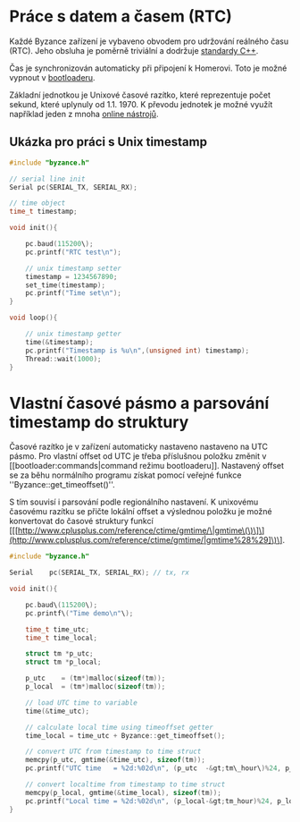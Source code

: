 # Práce s datem a časem \(RTC\)

Každé Byzance zařízení je vybaveno obvodem pro udržování reálného času \(RTC\). Jeho obsluha je poměrně triviální a dodržuje [standardy C++](http://www.cplusplus.com/reference/ctime/time/).

Čas je synchronizován automaticky při připojení k Homerovi. Toto je možné vypnout v [bootloaderu](/byzance_documentation/hardware_intro/features/bootloader.md).

Základní jednotkou je Unixové časové razítko, které reprezentuje počet sekund, které uplynuly od 1.1. 1970. K převodu jednotek je možné využít například jeden z mnoha [online nástrojů](http://www.onlineconversion.com/unix_time.htm).

## Ukázka pro práci s Unix timestamp

```cpp
#include "byzance.h"

// serial line init
Serial pc(SERIAL_TX, SERIAL_RX);

// time object
time_t timestamp;

void init(){

    pc.baud(115200\);
    pc.printf("RTC test\n");

    // unix timestamp setter
    timestamp = 1234567890;    
    set_time(timestamp);    
    pc.printf("Time set\n");
}

void loop(){

    // unix timestamp getter
    time(&timestamp);    
    pc.printf("Timestamp is %u\n",(unsigned int) timestamp);    
    Thread::wait(1000);
}
```

# Vlastní časové pásmo a parsování timestamp do struktury

Časové razítko je v zařízení automaticky nastaveno nastaveno na UTC pásmo. Pro vlastní offset od UTC je třeba příslušnou položku změnit v \[\[bootloader:commands\|command režimu bootloaderu\]\]. Nastavený offset se za běhu normálního programu získat pomocí veřejné funkce ''Byzance::get\_timeoffset\(\)''.

S tím souvisí i parsování podle regionálního nastavení. K unixovému časovému razítku se přičte lokální offset a výslednou položku je možné konvertovat do časové struktury funkcí \[\[[http://www.cplusplus.com/reference/ctime/gmtime/\|gmtime\(\)\]\](http://www.cplusplus.com/reference/ctime/gmtime/|gmtime%28%29]\)\].

```cpp
#include "byzance.h"

Serial    pc(SERIAL_TX, SERIAL_RX); // tx, rx

void init(){

    pc.baud\(115200\);
    pc.printf\("Time demo\n"\);

    time_t time_utc;
    time_t time_local;

    struct tm *p_utc;
    struct tm *p_local;

    p_utc    = (tm*)malloc(sizeof(tm));
    p_local  = (tm*)malloc(sizeof(tm));

    // load UTC time to variable    
    time(&time_utc);

    // calculate local time using timeoffset getter    
    time_local = time_utc + Byzance::get_timeoffset();

    // convert UTC from timestamp to time struct    
    memcpy(p_utc, gmtime(&time_utc), sizeof(tm));    
    pc.printf("UTC time   = %2d:%02d\n", (p_utc  -&gt;tm\_hour\)%24, p_utc  -&gt;tm_min);

    // convert localtime from timestamp to time struct    
    memcpy(p_local, gmtime(&time_local), sizeof(tm));    
    pc.printf("Local time = %2d:%02d\n", (p_local-&gt;tm_hour)%24, p_local-&gt;tm_min\);
}
```



